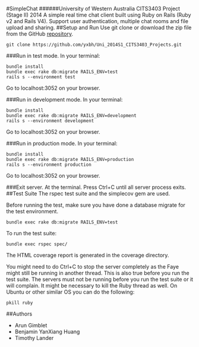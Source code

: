 #SimpleChat
######University of Western Australia CITS3403 Project (Stage II) 2014
A simple real time chat client built using Ruby on Rails (Ruby v2 and Rails V4).
Support user authentication, multiple chat rooms and file upload and sharing.
##Setup and Run
Use git clone or download the zip file from the GitHub [repository](https://github.com/yxbh/Uni_2014S1_CITS3403_Projects).
```
git clone https://github.com/yxbh/Uni_2014S1_CITS3403_Projects.git
```
###Run in test mode.
In your terminal:
```
bundle install
bundle exec rake db:migrate RAILS_ENV=test
rails s --environment test
```
Go to localhost:3052 on your browser.

###Run in development mode.
In your terminal:
```
bundle install
bundle exec rake db:migrate RAILS_ENV=development
rails s --environment development
```
Go to localhost:3052 on your browser.

###Run in production mode.
In your terminal:
```
bundle install
bundle exec rake db:migrate RAILS_ENV=production
rails s --environment production
```
Go to localhost:3052 on your browser.

###Exit server.
At the terminal. Press Ctrl+C until all server process exits.
##Test Suite
The rspec test suite and the simplecov gem are used.

Before running the test, make sure you have done a database migrate for the test environment.
```
bundle exec rake db:migrate RAILS_ENV=test
```
To run the test suite:
```
bundle exec rspec spec/
```
The HTML coverage report is generated in the coverage directory.

You might need to do Ctrl+C to stop the server completely as the Faye might still be running in another thread. This is also true before you run the test suite. The servers must not be running before you run the test suite or it will complain. It might be necessary to kill the Ruby thread as well.
On Ubuntu or other similar OS you can do the following:
```
pkill ruby
```
##Authors
* Arun Gimblet
* Benjamin YanXiang Huang
* Timothy Lander

